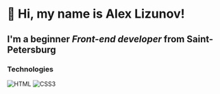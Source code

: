 # 👋 Hi, my name is **Alex Lizunov**!

## I'm a beginner *Front-end developer* from Saint-Petersburg

### Technologies
![HTML](https://img.shields.io/badge/-HTML-informational?style=for-the-badge&logo=html5)
![CSS3](https://img.shields.io/badge/-CSS3-informational?style=for-the-badge&logo=css3)
